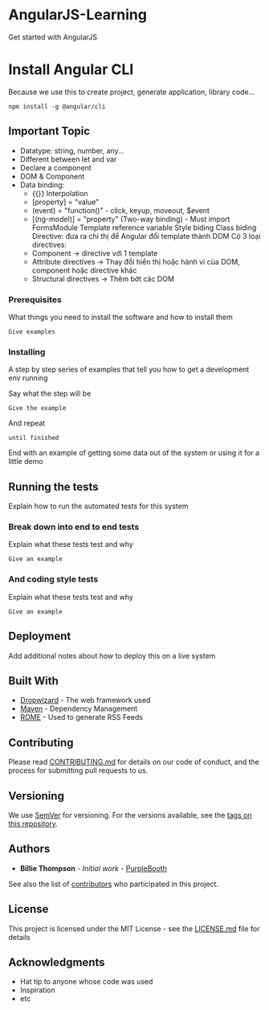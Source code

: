 # AngularJS-Learning
Get started with AngularJS

# Install Angular CLI 
Because we use this to create project, generate application, library code...
```
npm install -g @angular/cli
```

## Important Topic

* Datatype: string, number, any...
* Different between let and var
* Declare a component
* DOM & Component
* Data binding: 
  * {{}} Interpolation
  * [property] = "value"
  *  (event) = "function()" - click, keyup, moveout,  $event
  * [(ng-model)] = "property" (Two-way binding) - Must import FormsModule
  Template reference variable
  Style biding
  Class biding
  Directive: đưa ra chỉ thị để Angular đổi template thành DOM
  Có 3 loại directives:
  * Component -> directive với 1 template
  * Attribute directives -> Thay đổi hiển thị hoặc hành vi của DOM, component hoặc directive khác
  * Structural directives -> Thêm bớt các DOM

### Prerequisites

What things you need to install the software and how to install them

```
Give examples
```

### Installing

A step by step series of examples that tell you how to get a development env running

Say what the step will be

```
Give the example
```

And repeat

```
until finished
```

End with an example of getting some data out of the system or using it for a little demo

## Running the tests

Explain how to run the automated tests for this system

### Break down into end to end tests

Explain what these tests test and why

```
Give an example
```

### And coding style tests

Explain what these tests test and why

```
Give an example
```

## Deployment

Add additional notes about how to deploy this on a live system

## Built With

* [Dropwizard](http://www.dropwizard.io/1.0.2/docs/) - The web framework used
* [Maven](https://maven.apache.org/) - Dependency Management
* [ROME](https://rometools.github.io/rome/) - Used to generate RSS Feeds

## Contributing

Please read [CONTRIBUTING.md](https://gist.github.com/PurpleBooth/b24679402957c63ec426) for details on our code of conduct, and the process for submitting pull requests to us.

## Versioning

We use [SemVer](http://semver.org/) for versioning. For the versions available, see the [tags on this repository](https://github.com/your/project/tags). 

## Authors

* **Billie Thompson** - *Initial work* - [PurpleBooth](https://github.com/PurpleBooth)

See also the list of [contributors](https://github.com/your/project/contributors) who participated in this project.

## License

This project is licensed under the MIT License - see the [LICENSE.md](LICENSE.md) file for details

## Acknowledgments

* Hat tip to anyone whose code was used
* Inspiration
* etc
